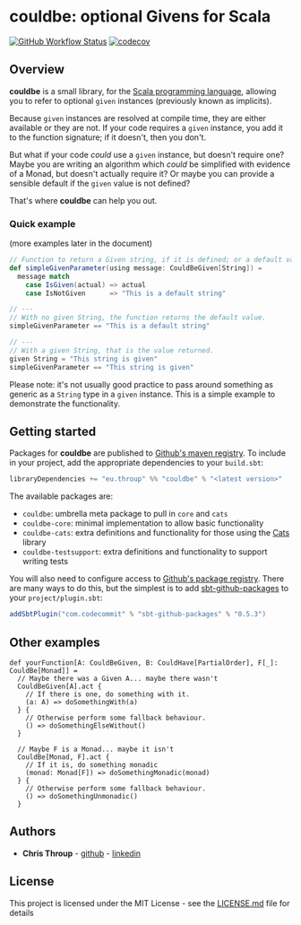 # couldbe: optional Givens for Scala
[![GitHub Workflow Status](https://img.shields.io/github/actions/workflow/status/throup/couldbe/scala.yml)](https://github.com/throup/couldbe/actions/workflows/scala.yml)
[![codecov](https://codecov.io/gh/throup/couldbe/branch/main/graph/badge.svg?token=XSUAQWYIOO)](https://codecov.io/gh/throup/couldbe)

## Overview

**couldbe** is a small library, for the [Scala programming language](https://scala-lang.org), allowing you to refer to optional `given` instances (previously known as implicits).

Because `given` instances are resolved at compile time, they are either available or they are not. If your code requires a `given` instance, you add it to the function signature; if it doesn't, then you don't.

But what if your code _could_ use a `given` instance, but doesn't require one?  Maybe you are writing an algorithm which _could_ be simplified with evidence of a Monad, but doesn't actually require it? Or maybe you can provide a sensible default if the `given` value is not defined?

That's where **couldbe** can help you out.

### Quick example
(more examples later in the document)

```scala
// Function to return a Given string, if it is defined; or a default value otherwise.
def simpleGivenParameter(using message: CouldBeGiven[String]) =
  message match
    case IsGiven(actual) => actual
    case IsNotGiven      => "This is a default string"

// ---
// With no given String, the function returns the default value.
simpleGivenParameter == "This is a default string"

// ---
// With a given String, that is the value returned.
given String = "This string is given"
simpleGivenParameter == "This string is given"
```

Please note: it's not usually good practice to pass around something as generic as a `String` type in a `given` instance. This is a simple example to demonstrate the functionality.

## Getting started
Packages for **couldbe** are published to [Github's maven registry](https://docs.github.com/en/packages/working-with-a-github-packages-registry/working-with-the-apache-maven-registry). To include in your project, add the appropriate dependencies to your `build.sbt`:
```sbt
libraryDependencies += "eu.throup" %% "couldbe" % "<latest version>"
```

The available packages are:
* `couldbe`: umbrella meta package to pull in `core` and `cats`
* `couldbe-core`: minimal implementation to allow basic functionality
* `couldbe-cats`: extra definitions and functionality for those using the [Cats](https://typelevel.org/cats/) library
* `couldbe-testsupport`: extra definitions and functionality to support writing tests

You will also need to configure access to [Github's package registry](https://docs.github.com/en/packages/learn-github-packages/introduction-to-github-packages). There are many ways to do this, but the simplest is to add [sbt-github-packages](https://github.com/djspiewak/sbt-github-packages) to your `project/plugin.sbt`:
```sbt
addSbtPlugin("com.codecommit" % "sbt-github-packages" % "0.5.3")
```


## Other examples
```
def yourFunction[A: CouldBeGiven, B: CouldHave[PartialOrder], F[_]: CouldBe[Monad]] =
  // Maybe there was a Given A... maybe there wasn't
  CouldBeGiven[A].act {
    // If there is one, do something with it.
    (a: A) => doSomethingWith(a)
  } {
    // Otherwise perform some fallback behaviour.
    () => doSomethingElseWithout()
  }
  
  // Maybe F is a Monad... maybe it isn't
  CouldBe[Monad, F].act {
    // If it is, do something monadic
    (monad: Monad[F]) => doSomethingMonadic(monad)
  } {
    // Otherwise perform some fallback behaviour.
    () => doSomethingUnmonadic()
  }
```

## Authors

* **Chris Throup** - [github](https://github.com/throup) - [linkedin](https://www.linkedin.com/in/christhroup)

## License

This project is licensed under the MIT License - see the [LICENSE.md](LICENSE.md) file for details

